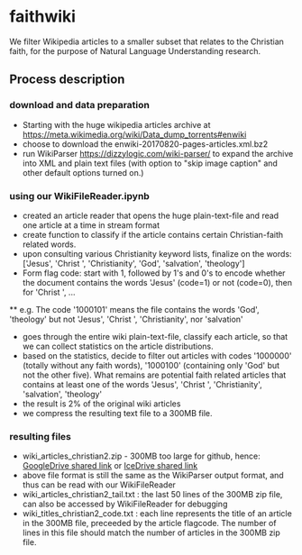 # faithwiki
We filter Wikipedia articles to a smaller subset that relates to the Christian faith, for the purpose of Natural Language Understanding research.

## Process description

### download and data preparation
* Starting with the huge wikipedia articles archive at https://meta.wikimedia.org/wiki/Data_dump_torrents#enwiki
* choose to download the enwiki-20170820-pages-articles.xml.bz2
* run WikiParser https://dizzylogic.com/wiki-parser/ to expand the archive into XML and plain text files (with option to "skip image caption" and other default options turned on.)

### using our WikiFileReader.ipynb
* created an article reader that opens the huge plain-text-file and read one article at a time in stream format
* create function to classify if the article contains certain Christian-faith related words.
* upon consulting various Christianity keyword lists, finalize on the words: ['Jesus', 'Christ ', 'Christianity', 'God', 'salvation', 'theology']
* Form flag code: start with 1, followed by 1's and 0's to encode whether the document contains the words 'Jesus' (code=1) or not (code=0), then for 'Christ ', ...

** e.g. The code '1000101' means the file contains the words 'God', 'theology' but not 'Jesus', 'Christ ', 'Christianity', nor 'salvation'

* goes through the entire wiki plain-text-file, classify each article, so that we can collect statistics on the article distributions.
* based on the statistics, decide to filter out articles with codes '1000000' (totally without any faith words), '1000100' (containing only 'God' but not the other five). What remains are potential faith related articles that contains at least one of the words 'Jesus', 'Christ ', 'Christianity', 'salvation', 'theology'
* the result is 2% of the original wiki articles
* we compress the resulting text file to a 300MB file.

### resulting files
* wiki_articles_christian2.zip - 300MB too large for github, hence:
 [GoogleDrive shared link](https://drive.google.com/file/d/1gyLNp1q5AbTdUatOrPgNyynln4hql3-a/view?usp=sharing)  or [IceDrive shared link](https://icedrive.net/0/8fGUHufg4S) 
* above file format is still the same as the WikiParser output format, and thus can be read with our WikiFileReader
* wiki_articles_christian2_tail.txt : the last 50 lines of the 300MB zip file, can also be accessed by WikiFileReader for debugging
* wiki_titles_christian2_code.txt : each line represents the title of an article in the 300MB file, preceeded by the article flagcode. The number of lines in this file should match the number of articles in the 300MB zip file.
